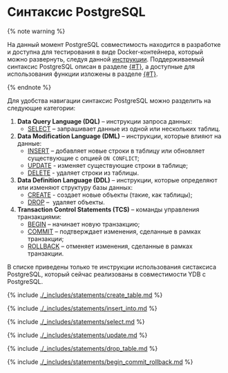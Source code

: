 # Синтаксис PostgreSQL

{% note warning %}

На данный момент PostgreSQL совместимость находится в разработке и доступна для тестирования в виде Docker-контейнера, который можно развернуть, следуя данной [инструкции](docker-connect.md). Поддерживаемый синтаксис PostgreSQL описан в разделе [{#T}](statements.md), а доступные для использования функции изложены в разделе [{#T}](functions.md).

{% endnote %}

Для удобства навигации синтаксис PostgreSQL можно разделить на следующие категории:

1. **Data Query Language (DQL)** – инструкции запроса данных:
    * [SELECT](#select) – запрашивает данные из одной или нескольких таблиц.
2. **Data Modification Language (DML)** – инструкции, которые влияют на данные:
    * [INSERT](#insert) – добавляет новые строки в таблицу или обновляет существующие с опцией `ON CONFLICT`;
    * [UPDATE](#update) - изменяет существующие строки в таблице;
    * [DELETE](#delete) - удаляет строки из таблицы.
3. **Data Definition Language (DDL)** – инструкции, которые определяют или изменяют структуру базы данных:
    * [CREATE]({#create}) - создает новые объекты (такие, как таблицы);
    * [DROP]({#drop}) –  удаляет объекты.
4. **Transaction Control Statements (TCS)** – команды управления транзакциями:
    * [BEGIN](#transactions) – начинает новую транзакцию;
    * [COMMIT](#transactions) – подтверждает изменения, сделанные в рамках транзакции;
    * [ROLLBACK](#transactions) – отменяет изменения, сделанные в рамках транзакции.    

В списке приведены только те инструкции использования систаксиса PostgreSQL, который сейчас реализованы в совместимости YDB с PostgreSQL. 

{% include [./_includes/statements/create_table.md](./_includes/statements/create_table.md) %}

{% include [./_includes/statements/insert_into.md](./_includes/statements/insert_into.md) %}

{% include [./_includes/statements/select.md](./_includes/statements/select.md) %}

{% include [./_includes/statements/update.md](./_includes/statements/update.md) %}

{% include [./_includes/statements/drop_table.md](./_includes/statements/drop_table.md) %}

{% include [./_includes/statements/begin_commit_rollback.md](./_includes/statements/begin_commit_rollback.md) %}